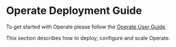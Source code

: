 # Operate Deployment Guide

To get started with Operate please follow the [Operate User Guide](/operate-user-guide/).

This section describes how to deploy, configure and scale Operate.
